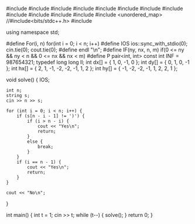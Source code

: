 #include <iostream> 
#include <vector>
#include <algorithm>
#include <string>
#include <queue>
#include <deque>
#include <tuple>
#include <list>
#include <set>
#include <cmath>
#include <stack>
#include <map>
#include <unordered_map>
//#include<bits/stdc++.h>
#include<cstdio>

using namespace std;

#define For(i, n) for(int i = 0; i < n; i++)
#define IOS  ios::sync_with_stdio(0); cin.tie(0); cout.tie(0);
#define endl  "\n";
#define IF(ny, nx, n, m) if(0 <= ny && ny < n && 0 <= nx && nx < m)
#define P pair<int, int> 
const int INF = 987654321;
typedef  long long ll;
int dx[] = { 1, 0, -1, 0 };
int dy[] = { 0, 1, 0, -1 };
int hx[] = { 2, 1, -1, -2, -2, -1, 1, 2 };
int hy[] = { -1, -2, -2, -1, 1, 2, 2, 1 };


void solve() {
    IOS;

    int n;
    string s;
    cin >> n >> s;

    for (int i = 0; i < n; i++) {
        if (s[n - i - 1] != ')') {
            if (i > n - i) {
                cout << "Yes\n";
                return;
            }
            else {
                break;
            }
        }
        if (i == n - 1) {
            cout << "Yes\n";
            return;
        }
    }

    cout << "No\n";
}


int main() {
    int t = 1;
    cin >> t;
    while (t--) {
        solve();
    }
    return 0;
}
